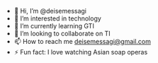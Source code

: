 - 👋 Hi, I’m @deisemessagi
- 👀 I’m interested in technology
- 🌱 I’m currently learning GTI
- 💞️ I’m looking to collaborate on TI
- 📫 How to reach me deisemessagi@gmail.com
- ⚡ Fun fact: I love watching Asian soap operas

<!---
deisemessagi/deisemessagi is a ✨ special ✨ repository because its `README.md` (this file) appears on your GitHub profile.
You can click the Preview link to take a look at your changes.
--->
